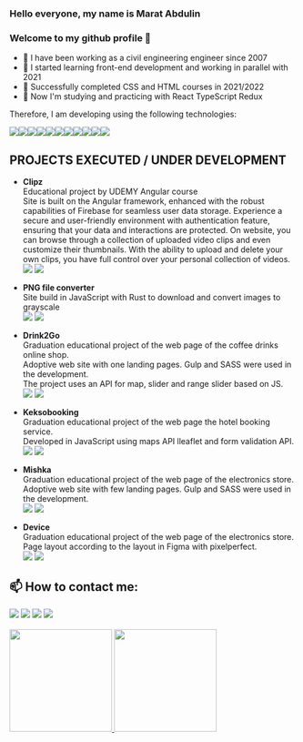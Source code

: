 ### Hello everyone, my name is Marat Abdulin
### Welcome to my github profile 👋

- 🔭 I have been working as a civil engineering engineer since 2007
- 🌱 I started learning front-end development and working in parallel with 2021
- 👯 Successfully completed CSS and HTML courses in 2021/2022
- 💬 Now I'm studying and practicing with React TypeScript Redux

Therefore, I am developing using the following technologies:
<br>
<div style='display:flex ; align-items:center'>
<img src='https://img.shields.io/badge/HTML5-orange'>
<img src='https://img.shields.io/badge/CSS3-blue'>
<img src='https://img.shields.io/badge/STYLED_COMPONENTS-blue'>
<img src='https://img.shields.io/badge/JAVASCRIPT-yellow'>
<img src='https://img.shields.io/badge/TYPESCRIPT-blue'>
<img src='https://img.shields.io/badge/REACTJS-blue'>
<img src='https://img.shields.io/badge/REACT_ROUTER_DOM-red'>
<img src='https://img.shields.io/badge/GRAPHQL-lightgreen'>
<img src='https://img.shields.io/badge/APOLLO-green'>
<img src='https://img.shields.io/badge/NODEJS-strong'>
<img src='https://img.shields.io/badge/REDUX-blue'>
  
</div>

## PROJECTS EXECUTED / UNDER DEVELOPMENT

- <b>Clipz</b></br>
Educational project by UDEMY Angular course</br>
Site is built on the Angular framework, enhanced with the robust capabilities of Firebase for seamless user data storage. Experience a secure and user-friendly environment with authentication feature, ensuring that your data and interactions are protected. On website, you can browse through a collection of uploaded video clips and even customize their thumbnails. With the ability to upload and delete your own clips, you have full control over your personal collection of videos.</br> 
[<img src='https://img.shields.io/static/v1?label=&message=deploy&color=blueviolet&logo=GitHub'>](https://angular-clips-chi.vercel.app/)
[<img src='https://img.shields.io/static/v1?label=&message=repository&color=lightgreen&logo=GitHub&logoColor=black'>](https://github.com/maratabdulin/angular-clips) 

- <b>PNG file converter</b></br> Site build in JavaScript with Rust to download and convert images to grayscale</br> 
[<img src='https://img.shields.io/static/v1?label=&message=deploy&color=blueviolet&logo=GitHub'>](https://rust-images-six.vercel.app/)
[<img src='https://img.shields.io/static/v1?label=&message=repository&color=lightgreen&logo=GitHub&logoColor=black'>](https://github.com/maratabdulin/rust-images) 

- <b>Drink2Go</b></br> Graduation educational project of the web page of the coffee drinks online shop.</br> Adoptive web site with one landing pages. Gulp and SASS were used in the development.</br> The project uses an API for map, slider and range slider based on JS.</br>
[<img src='https://img.shields.io/static/v1?label=&message=deploy&color=blueviolet&logo=GitHub'>](https://maratabdulin.github.io/Drink2Go/)
[<img src='https://img.shields.io/static/v1?label=&message=repository&color=lightgreen&logo=GitHub&logoColor=black'>](https://github.com/maratabdulin/Drink2Go)

- <b>Keksobooking</b></br> Graduation educational project of the web page the hotel booking service.</br> Developed in JavaScript using maps API lleaflet and form validation API.</br>
[<img src='https://img.shields.io/static/v1?label=&message=deploy&color=blueviolet&logo=GitHub'>](https://maratabdulin.github.io/Keksobooking/)
[<img src='https://img.shields.io/static/v1?label=&message=repository&color=lightgreen&logo=GitHub&logoColor=black'>](https://github.com/maratabdulin/Keksobooking)

- <b>Mishka</b></br> Graduation educational project of the web page of the electronics store.</br> Adoptive web site with few landing pages. Gulp and SASS were used in the development.</br>
[<img src='https://img.shields.io/static/v1?label=&message=deploy&color=blueviolet&logo=GitHub'>](https://maratabdulin.github.io/Mishka/)
[<img src='https://img.shields.io/static/v1?label=&message=repository&color=lightgreen&logo=GitHub&logoColor=black'>](https://github.com/maratabdulin/Mishka)

- <b>Device</b></br> Graduation educational project of the web page of the electronics store.</br> Page layout according to the layout in Figma with pixelperfect.</br>
[<img src='https://img.shields.io/static/v1?label=&message=deploy&color=blueviolet&logo=GitHub'>](https://maratabdulin.github.io/Device/)
[<img src='https://img.shields.io/static/v1?label=&message=repository&color=lightgreen&logo=GitHub&logoColor=black'>](https://github.com/maratabdulin/Device)

## 📫 How to contact me:

<div align="start">
<a href="https://www.linkedin.com/in/marat-abdulin/" target="_blank"><img src="https://img.shields.io/badge/-LinkedIn-%230077B5?style=for-the-badge&logo=linkedin&logoColor=white" target="_blank"></a>
<a href = "mailto:abdulinmm@gmail.com"><img src="https://img.shields.io/badge/Gmail-D14836?style=for-the-badge&logo=gmail&logoColor=white" target="_blank"></a>
<a href="https://instagram.com/maratabdulin" target="_blank"><img src="https://img.shields.io/badge/-Instagram-%23E4405F?style=for-the-badge&logo=instagram&logoColor=white" target="_blank"></a>
<a href="https://t.me/maratabdu1in" target="_blank"><img src="https://img.shields.io/badge/-Telegram-%230077B5?style=for-the-badge&logo=telegram&logoColor=white" target="_blank"></a>
</div>
<br>
<div>
<a href="https://github.com/maratabdulin">
<img height="180em" src="https://github-readme-stats.vercel.app/api/top-langs/?username=maratabdulin&layout=compact&langs_count=8&theme=dracula"/>
<img height="180em" src="https://github-readme-stats.vercel.app/api?username=maratabdulin&show_icons=true&theme=dracula&include_all_commits=true&count_private=true"/>
</div>



